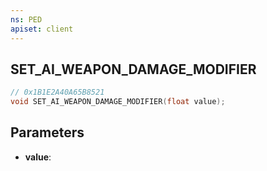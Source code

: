 ```yaml
---
ns: PED
apiset: client
---
```

## SET_AI_WEAPON_DAMAGE_MODIFIER

```c
// 0x1B1E2A40A65B8521
void SET_AI_WEAPON_DAMAGE_MODIFIER(float value);
```


## Parameters
* **value**: